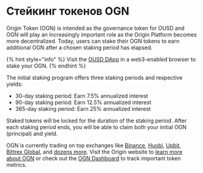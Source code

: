 # Стейкинг токенов OGN

Origin Token \(OGN\) is intended as the governance token for OUSD and OGN will play an increasingly important role as the Origin Platform becomes more decentralized. Today, users can stake their OGN tokens to earn additional OGN after a chosen staking period has elapsed.

{% hint style="info" %}
Visit the [OUSD DApp](https://www.ousd.com/stake) in a web3-enabled browser to stake your OGN.
{% endhint %}

The initial staking program offers three staking periods and respective yields:

* 30-day staking period: Earn 7.5% annualized interest
* 90-day staking period: Earn 12.5% annualized interest
* 365-day staking period: Earn 25% annualized interest

Staked tokens will be locked for the duration of the staking period. After each staking period ends, you will be able to claim both your initial OGN \(principal\) and yield.

OGN is currently trading on top exchanges like [Binance](https://www.binance.com/en/register?ref=NPPYAEAE), [Huobi](https://www.huobi.com/en-us/exchange/ogn_usdt/), [Upbit](https://upbit.com/exchange?code=CRIX.UPBIT.BTC-OGN), [Bittrex Global](https://global.bittrex.com/Market/Index?MarketName=BTC-OGN), and [dozens more](https://coinmarketcap.com/currencies/origin-protocol/markets/). Visit the Origin website to [learn more about OGN](https://www.originprotocol.com/ogn-token) or check out the [OGN Dashboard](https://www.originprotocol.com/dashboard) to track important token metrics.



